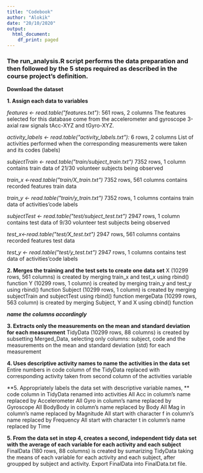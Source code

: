 ```yaml
---
title: "Codebook"
author: "Alokik"
date: "20/10/2020"
output:
  html_document:
    df_print: paged
---
```

### The run_analysis.R script performs the data preparation and then followed by the 5 steps required as described in the course project’s definition.

**Download the dataset**

**1. Assign each data to variables**
  
*features <- read.table("features.txt")*:
  561 rows, 2 columns
  The features selected for this database come from the accelerometer and gyroscope 3-axial raw signals tAcc-XYZ and tGyro-XYZ.

*activity_labels <- read.table("activity_labels.txt"):*
  6 rows, 2 columns
  List of activities performed when the corresponding measurements were taken and its codes (labels)

*subjectTrain <- read.table("train/subject_train.txt")*
  7352 rows, 1 column
  contains train data of 21/30 volunteer subjects being observed

*train_x <-read.table("train/X_train.txt")*
  7352 rows, 561 columns
  contains recorded features train data

*train_y <- read.table("train/y_train.txt")*
  7352 rows, 1 columns
  contains train data of activities’code labels

*subjectTest <- read.table("test/subject_test.txt")*
  2947 rows, 1 column
  contains test data of 9/30 volunteer test subjects being observed

*test_x<-read.table("test/X_test.txt")*
  2947 rows, 561 columns
  contains recorded features test data

*test_y <- read.table("test/y_test.txt")*
  2947 rows, 1 columns
  contains test data of activities’code labels

**2. Merges the training and the test sets to create one data set**
  X (10299 rows, 561 columns) is created by merging train_x and test_x using rbind() function
  Y (10299 rows, 1 column) is created by merging train_y and test_y using rbind() function
  Subject (10299 rows, 1 column) is created by merging subjectTrain and subjectTest using rbind() function
  mergeData (10299 rows, 563 column) is created by merging Subject, Y and X using cbind() function
  
  ***name the columns accordingly***

**3. Extracts only the measurements on the mean and standard deviation for each measurement**
    TidyData (10299 rows, 88 columns) is created by subsetting Merged_Data, selecting only columns: subject, code and the measurements
    on the mean and standard deviation (std) for each measurement

**4. Uses descriptive activity names to name the activities in the data set**
    Entire numbers in code column of the TidyData replaced with corresponding activity taken from second column of the activities
    variable

**5. Appropriately labels the data set with descriptive variable names, **
    code column in TidyData renamed into activities
    All Acc in column’s name replaced by Accelerometer
    All Gyro in column’s name replaced by Gyroscope
    All BodyBody in column’s name replaced by Body
    All Mag in column’s name replaced by Magnitude
    All start with character f in column’s name replaced by Frequency
    All start with character t in column’s name replaced by Time

**5. From the data set in step 4, creates a second, independent tidy data set with the average of each variable for each activity and each subject**
    FinalData (180 rows, 88 columns) is created by sumarizing TidyData taking the means of each variable for each activity and each
    subject, after groupped by subject and activity.
    Export FinalData into FinalData.txt file.
